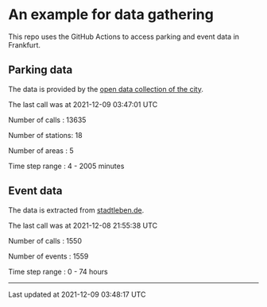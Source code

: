 # An example for data gathering

This repo uses the GitHub Actions to access parking and event data in Frankfurt.

## Parking data
The data is provided by the [open data collection of the city](https://www.offenedaten.frankfurt.de/).

The last call was at 2021-12-09 03:47:01 UTC

Number of calls   : 13635

Number of stations:    18

Number of areas   :     5

Time step range   :     4 -  2005 minutes


## Event data
The data is extracted from [stadtleben.de](https://stadtleben.de/frankfurt/).

The last call was at 2021-12-08 21:55:38 UTC

Number of calls   : 1550

Number of events  : 1559

Time step range   :    0 -   74 hours


----

Last updated at 2021-12-09 03:48:17 UTC
